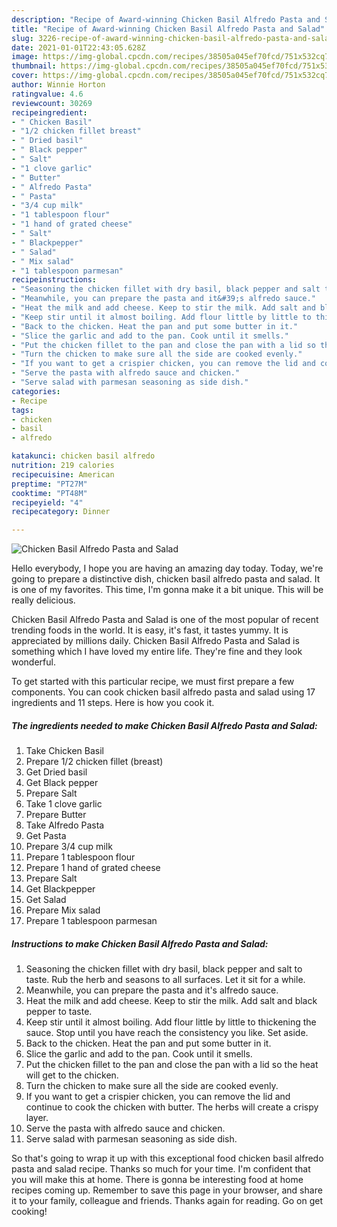```yaml
---
description: "Recipe of Award-winning Chicken Basil Alfredo Pasta and Salad"
title: "Recipe of Award-winning Chicken Basil Alfredo Pasta and Salad"
slug: 3226-recipe-of-award-winning-chicken-basil-alfredo-pasta-and-salad
date: 2021-01-01T22:43:05.628Z
image: https://img-global.cpcdn.com/recipes/38505a045ef70fcd/751x532cq70/chicken-basil-alfredo-pasta-and-salad-recipe-main-photo.jpg
thumbnail: https://img-global.cpcdn.com/recipes/38505a045ef70fcd/751x532cq70/chicken-basil-alfredo-pasta-and-salad-recipe-main-photo.jpg
cover: https://img-global.cpcdn.com/recipes/38505a045ef70fcd/751x532cq70/chicken-basil-alfredo-pasta-and-salad-recipe-main-photo.jpg
author: Winnie Horton
ratingvalue: 4.6
reviewcount: 30269
recipeingredient:
- " Chicken Basil"
- "1/2 chicken fillet breast"
- " Dried basil"
- " Black pepper"
- " Salt"
- "1 clove garlic"
- " Butter"
- " Alfredo Pasta"
- " Pasta"
- "3/4 cup milk"
- "1 tablespoon flour"
- "1 hand of grated cheese"
- " Salt"
- " Blackpepper"
- " Salad"
- " Mix salad"
- "1 tablespoon parmesan"
recipeinstructions:
- "Seasoning the chicken fillet with dry basil, black pepper and salt to taste. Rub the herb and seasons to all surfaces. Let it sit for a while."
- "Meanwhile, you can prepare the pasta and it&#39;s alfredo sauce."
- "Heat the milk and add cheese. Keep to stir the milk. Add salt and black pepper to taste."
- "Keep stir until it almost boiling. Add flour little by little to thickening the sauce. Stop until you have reach the consistency you like. Set aside."
- "Back to the chicken. Heat the pan and put some butter in it."
- "Slice the garlic and add to the pan. Cook until it smells."
- "Put the chicken fillet to the pan and close the pan with a lid so the heat will get to the chicken."
- "Turn the chicken to make sure all the side are cooked evenly."
- "If you want to get a crispier chicken, you can remove the lid and continue to cook the chicken with butter. The herbs will create a crispy layer."
- "Serve the pasta with alfredo sauce and chicken."
- "Serve salad with parmesan seasoning as side dish."
categories:
- Recipe
tags:
- chicken
- basil
- alfredo

katakunci: chicken basil alfredo 
nutrition: 219 calories
recipecuisine: American
preptime: "PT27M"
cooktime: "PT48M"
recipeyield: "4"
recipecategory: Dinner

---
```



![Chicken Basil Alfredo Pasta and Salad](https://img-global.cpcdn.com/recipes/38505a045ef70fcd/751x532cq70/chicken-basil-alfredo-pasta-and-salad-recipe-main-photo.jpg)

Hello everybody, I hope you are having an amazing day today. Today, we're going to prepare a distinctive dish, chicken basil alfredo pasta and salad. It is one of my favorites. This time, I'm gonna make it a bit unique. This will be really delicious.

Chicken Basil Alfredo Pasta and Salad is one of the most popular of recent trending foods in the world. It is easy, it's fast, it tastes yummy. It is appreciated by millions daily. Chicken Basil Alfredo Pasta and Salad is something which I have loved my entire life. They're fine and they look wonderful.




To get started with this particular recipe, we must first prepare a few components. You can cook chicken basil alfredo pasta and salad using 17 ingredients and 11 steps. Here is how you cook it.

<!--inarticleads1-->

##### The ingredients needed to make Chicken Basil Alfredo Pasta and Salad:

1. Take  Chicken Basil
1. Prepare 1/2 chicken fillet (breast)
1. Get  Dried basil
1. Get  Black pepper
1. Prepare  Salt
1. Take 1 clove garlic
1. Prepare  Butter
1. Take  Alfredo Pasta
1. Get  Pasta
1. Prepare 3/4 cup milk
1. Prepare 1 tablespoon flour
1. Prepare 1 hand of grated cheese
1. Prepare  Salt
1. Get  Blackpepper
1. Get  Salad
1. Prepare  Mix salad
1. Prepare 1 tablespoon parmesan




<!--inarticleads2-->

##### Instructions to make Chicken Basil Alfredo Pasta and Salad:

1. Seasoning the chicken fillet with dry basil, black pepper and salt to taste. Rub the herb and seasons to all surfaces. Let it sit for a while.
1. Meanwhile, you can prepare the pasta and it&#39;s alfredo sauce.
1. Heat the milk and add cheese. Keep to stir the milk. Add salt and black pepper to taste.
1. Keep stir until it almost boiling. Add flour little by little to thickening the sauce. Stop until you have reach the consistency you like. Set aside.
1. Back to the chicken. Heat the pan and put some butter in it.
1. Slice the garlic and add to the pan. Cook until it smells.
1. Put the chicken fillet to the pan and close the pan with a lid so the heat will get to the chicken.
1. Turn the chicken to make sure all the side are cooked evenly.
1. If you want to get a crispier chicken, you can remove the lid and continue to cook the chicken with butter. The herbs will create a crispy layer.
1. Serve the pasta with alfredo sauce and chicken.
1. Serve salad with parmesan seasoning as side dish.




So that's going to wrap it up with this exceptional food chicken basil alfredo pasta and salad recipe. Thanks so much for your time. I'm confident that you will make this at home. There is gonna be interesting food at home recipes coming up. Remember to save this page in your browser, and share it to your family, colleague and friends. Thanks again for reading. Go on get cooking!
